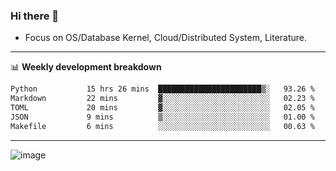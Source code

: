 ### Hi there 👋
<!-- * Daily Meditation via Leetcode/Competitive-Programming. -->
* Focus on OS/Database Kernel, Cloud/Distributed System, Literature.

-------

📊 **Weekly development breakdown**
<!--START_SECTION:waka-->

```txt
Python           15 hrs 26 mins  ███████████████████████▒░   93.26 %
Markdown         22 mins         ▓░░░░░░░░░░░░░░░░░░░░░░░░   02.23 %
TOML             20 mins         ▓░░░░░░░░░░░░░░░░░░░░░░░░   02.05 %
JSON             9 mins          ▒░░░░░░░░░░░░░░░░░░░░░░░░   01.00 %
Makefile         6 mins          ░░░░░░░░░░░░░░░░░░░░░░░░░   00.63 %
```

<!--END_SECTION:waka-->

-------

<!-- [![Leetcode Stats](https://leetcard.jacoblin.cool/hzhang413?font=Fira+Mono)](https://leetcode.com/fxrc) -->
![image](./cyberpunk-ghost-in-the-shell.gif)
<!--![image](./gis-archive.png)-->
